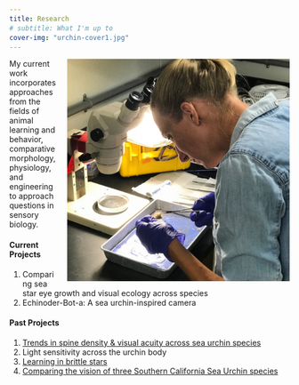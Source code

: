 ```yaml
---
title: Research
# subtitle: What I'm up to
cover-img: "urchin-cover1.jpg"
---
```


<img style="float: right; padding-left: 20px;" width="400" src="/urchin_benchwork.JPG">

My current work incorporates approaches from the fields of animal learning and behavior, comparative morphology, physiology, and engineering to approach questions in sensory biology.

#### Current Projects

1. Comparing sea star eye growth and visual ecology across species
2. Echinoder-Bot-a: A sea urchin-inspired camera

#### Past Projects

1. [Trends in spine density & visual acuity across sea urchin species](https://doi.org/10.1093/icb/icac119)
2. Light sensitivity across the urchin body
3. [Learning in brittle stars](https://jnotar.github.io/brittlestarlearning/)
4. [Comparing the vision of three Southern California Sea Urchin species](https://www.proquest.com/docview/1834494751?pq-origsite=gscholar&fromopenview=true&sourcetype=Dissertations%20&%20Theses)
